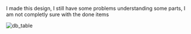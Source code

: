 I made this design, I still have some problems understanding some parts, I am not completly sure with the done items

![db_table](https://user-images.githubusercontent.com/35109620/45255700-d4b09080-b38a-11e8-856c-59b6ec55cced.jpg)
